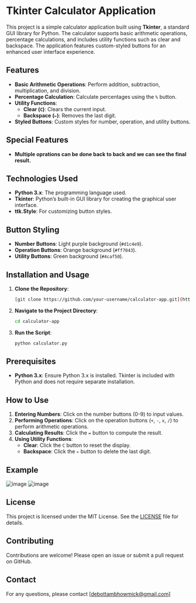 # Tkinter Calculator Application

This project is a simple calculator application built using **Tkinter**, a standard GUI library for Python. The calculator supports basic arithmetic operations, percentage calculations, and includes utility functions such as clear and backspace. The application features custom-styled buttons for an enhanced user interface experience.

## Features

- **Basic Arithmetic Operations**: Perform addition, subtraction, multiplication, and division.
- **Percentage Calculation**: Calculate percentages using the `%` button.
- **Utility Functions**:
  - **Clear (`C`)**: Clears the current input.
  - **Backspace (`←`)**: Removes the last digit.
- **Styled Buttons**: Custom styles for number, operation, and utility buttons.

## Special Features
 - **Multiple oprations can be done back to back and we can see the final result.**

## Technologies Used

- **Python 3.x**: The programming language used.
- **Tkinter**: Python’s built-in GUI library for creating the graphical user interface.
- **ttk.Style**: For customizing button styles.

## Button Styling

- **Number Buttons**: Light purple background (`#d1c4e9`).
- **Operation Buttons**: Orange background (`#ff7043`).
- **Utility Buttons**: Green background (`#4caf50`).

## Installation and Usage

1. **Clone the Repository**:
    ```bash
    [git clone https://github.com/your-username/calculator-app.git](https://github.com/debottambhowmick/Advanced-Tkinter-calculator.git)
    ```

2. **Navigate to the Project Directory**:
    ```bash
    cd calculator-app
    ```

3. **Run the Script**:
    ```bash
    python calculator.py
    ```

## Prerequisites

- **Python 3.x**: Ensure Python 3.x is installed. Tkinter is included with Python and does not require separate installation.

## How to Use

1. **Entering Numbers**: Click on the number buttons (0-9) to input values.
2. **Performing Operations**: Click on the operation buttons (`+`, `-`, `x`, `/`) to perform arithmetic operations.
3. **Calculating Results**: Click the `=` button to compute the result.
4. **Using Utility Functions**:
   - **Clear**: Click the `C` button to reset the display.
   - **Backspace**: Click the `←` button to delete the last digit.

## Example

![image](https://github.com/user-attachments/assets/46a5f957-5624-478c-92c9-1fbce96ab8ae)
![image](https://github.com/user-attachments/assets/49531478-99c5-4d28-8e2f-8bb5ed0ce728)

## License

This project is licensed under the MIT License. See the [LICENSE](LICENSE) file for details.

## Contributing

Contributions are welcome! Please open an issue or submit a pull request on GitHub.

## Contact

For any questions, please contact [debottambhowmick@gmail.com]
